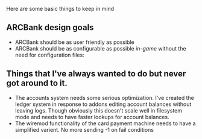 Here are some basic things to keep in mind

## ARCBank design goals
* ARCBank should be as user friendly as possible
* ARCBank should be as configurable as possible _in-game_ without the need for configuration files:

## Things that I've always wanted to do but never got around to it.
* The accounts system needs some serious optimization. I've created the ledger system in response to addons editing account balances without leaving logs. Though obviously this doesn't scale well in filesystem mode and needs to have faster lookups for account balances.
* The wiremod functionality of the card payment machine needs to have a simplified varient. No more sending -1 on fail conditions
